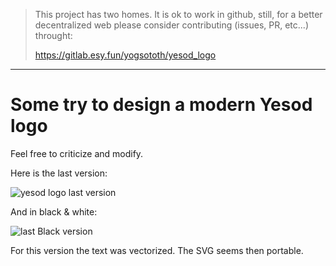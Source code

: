 > This project has two homes.
> It is ok to work in github, still, for a better decentralized web
> please consider contributing (issues, PR, etc...) throught:
>
> https://gitlab.esy.fun/yogsototh/yesod_logo

---


# Some try to design a modern Yesod logo

Feel free to criticize and modify.

Here is the last version:

![yesod logo last version](https://github.com/yogsototh/yesod_logo/raw/blocks/yesod_logo.png)

And in black & white:

![last Black version](https://github.com/yogsototh/yesod_logo/raw/blocks/yesod_logo_black.png)

For this version the text was vectorized. The SVG seems then portable.
